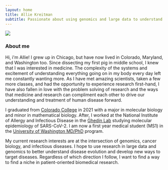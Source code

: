 ```yaml
---
layout: home
title: Allie Kreitman
subtitle: Passionate about using genomics and large data to understand the evolution of viruses and cancer\University of Washington MSTP Fellow, MS1
---
```

![](assets/img/20220501.0041.jpg)

### About me

Hi, i'm Allie! I grew up in Chicago, but have now lived in Colorado, Maryland, and Washington too. Since dissecting my first pig in middle school, I knew that I was interested in medicine. The complexity of the systems and excitement of understanding everything going on in my body every day left me constantly wanting more. As I have met amazing scientists, taken a few more classes, and had the opportunity to experience research first-hand, I have also fallen in love with the problem solving of research and the ways that medicine and research can compliment each other to drive our understanding and treatment of human disease forward.

I graduated from [Colorado College](https://www.coloradocollege.edu/) in 2021 with a major in molecular biology and minor in mathematical biology. After, I worked at the National Institute of Allergy and Infectious Disease in the [Ghedin Lab](https://ghedinlab.org/) studying molecular epidemiology of SARS-CoV-2. I am now a first year medical student (MS1) in the [University of Washington MD/PhD](https://mstp.washington.edu/) program. 

My current research interests are at the intersection of genomics, cancer biology, and infectious diseases. I hope to use research in large data and genomics to better understand disease evolution and develop new ways to target diseases. Regardless of which direction I follow, I want to find a way to find a niche in patient-oriented biomedical research.



